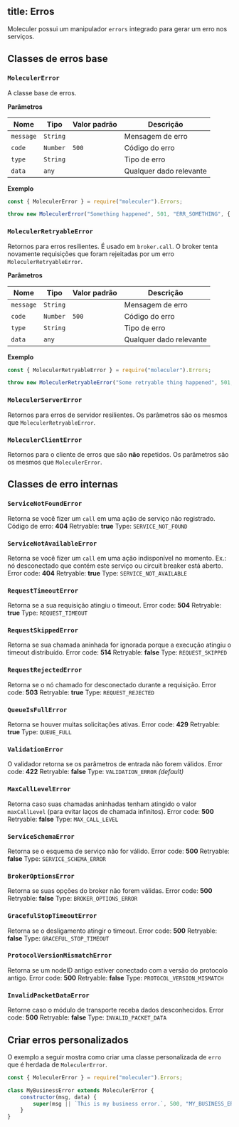 title: Erros
---
Moleculer possui um manipulador `errors` integrado para gerar um erro nos serviços.

## Classes de erros base

### `MoleculerError`
A classe base de erros.

**Parâmetros**

| Nome      | Tipo     | Valor padrão | Descrição               |
| --------- | -------- | ------------ | ----------------------- |
| `message` | `String` |              | Mensagem de erro        |
| `code`    | `Number` | `500`        | Código do erro          |
| `type`    | `String` |              | Tipo de erro            |
| `data`    | `any`    |              | Qualquer dado relevante |

**Exemplo**
```js
const { MoleculerError } = require("moleculer").Errors;

throw new MoleculerError("Something happened", 501, "ERR_SOMETHING", { a: 5, nodeID: "node-666" });
```

### `MoleculerRetryableError`
Retornos para erros resilientes. É usado em `broker.call`. O broker tenta novamente requisições que foram rejeitadas por um erro `MoleculerRetryableError`.

**Parâmetros**

| Nome      | Tipo     | Valor padrão | Descrição               |
| --------- | -------- | ------------ | ----------------------- |
| `message` | `String` |              | Mensagem de erro        |
| `code`    | `Number` | `500`        | Código do erro          |
| `type`    | `String` |              | Tipo de erro            |
| `data`    | `any`    |              | Qualquer dado relevante |

**Exemplo**
```js
const { MoleculerRetryableError } = require("moleculer").Errors;

throw new MoleculerRetryableError("Some retryable thing happened", 501, "ERR_SOMETHING", { a: 5, nodeID: "node-666" });
```

### `MoleculerServerError`
Retornos para erros de servidor resilientes. Os parâmetros são os mesmos que `MoleculerRetryableError`.


### `MoleculerClientError`
Retornos para o cliente de erros que são **não** repetidos. Os parâmetros são os mesmos que `MoleculerError`.

## Classes de erro internas

### `ServiceNotFoundError`
Retorna se você fizer um `call` em uma ação de serviço não registrado. Código de erro: **404** Retryable: **true** Type: `SERVICE_NOT_FOUND`

### `ServiceNotAvailableError`
Retorna se você fizer um `call` em uma ação indisponível no momento. Ex.: nó desconectado que contém este serviço ou circuit breaker está aberto. Error code: **404** Retryable: **true** Type: `SERVICE_NOT_AVAILABLE`


### `RequestTimeoutError`
Retorna se a sua requisição atingiu o timeout. Error code: **504** Retryable: **true** Type: `REQUEST_TIMEOUT`

### `RequestSkippedError`
Retorna se sua chamada aninhada for ignorada porque a execução atingiu o timeout distribuído. Error code: **514** Retryable: **false** Type: `REQUEST_SKIPPED`

### `RequestRejectedError`
Retorna se o nó chamado for desconectado durante a requisição. Error code: **503** Retryable: **true** Type: `REQUEST_REJECTED`

### `QueueIsFullError`
Retorna se houver muitas solicitações ativas. Error code: **429** Retryable: **true** Type: `QUEUE_FULL`

### `ValidationError`
O validador retorna se os parâmetros de entrada não forem válidos. Error code: **422** Retryable: **false** Type: `VALIDATION_ERROR` _(default)_

### `MaxCallLevelError`
Retorna caso suas chamadas aninhadas tenham atingido o valor `maxCallLevel` (para evitar laços de chamada infinitos). Error code: **500** Retryable: **false** Type: `MAX_CALL_LEVEL`

### `ServiceSchemaError`
Retorna se o esquema de serviço não for válido. Error code: **500** Retryable: **false** Type: `SERVICE_SCHEMA_ERROR`

### `BrokerOptionsError`
Retorna se suas opções do broker não forem válidas. Error code: **500** Retryable: **false** Type: `BROKER_OPTIONS_ERROR`

### `GracefulStopTimeoutError`
Retorna se o desligamento atingir o timeout. Error code: **500** Retryable: **false** Type: `GRACEFUL_STOP_TIMEOUT`

### `ProtocolVersionMismatchError`
Retorna se um nodeID antigo estiver conectado com a versão do protocolo antigo. Error code: **500** Retryable: **false** Type: `PROTOCOL_VERSION_MISMATCH`

### `InvalidPacketDataError`
Retorne caso o módulo de transporte receba dados desconhecidos. Error code: **500** Retryable: **false** Type: `INVALID_PACKET_DATA`

## Criar erros personalizados
O exemplo a seguir mostra como criar uma classe personalizada de `erro` que é herdada de `MoleculerError`.

```js
const { MoleculerError } = require("moleculer").Errors;

class MyBusinessError extends MoleculerError {
    constructor(msg, data) {
        super(msg || `This is my business error.`, 500, "MY_BUSINESS_ERROR", data);
    }
}
```